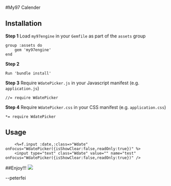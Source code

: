 #My97 Calender 
## Installation
**Step 1**
Load `my97engine` in your `Gemfile` as part of the `assets` group

```
group :assets do 
    gem 'my97engine'
end
```
**Step 2**
```
Run 'bundle install'
```
**Step 3**
Require `WdatePicker.js` in your Javascript manifest (e.g. `application.js`)
```
//= require WdatePicker
```
**Step 4**
Require `WdatePicker.css` in your CSS manifest (e.g. `application.css`)
```
*= require WdatePicker
```
## Usage
```
    <%=f.input :date,:class=>"Wdate" onFocus="WdatePicker({isShowClear:false,readOnly:true})" %>
    <input type="text" class="Wdate" value="" name="test" onFocus="WdatePicker({isShowClear:false,readOnly:true})" />
```
##Enjoy!!!
![](http://l.ruby-china.org/photo/f1328a8b7a2e874c95105f5777f89838.png)

--peterfei
